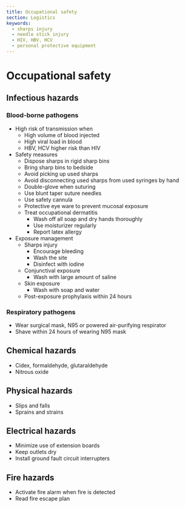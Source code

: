 ```yaml
---
title: Occupational safety
section: Logistics
keywords:
  - sharps injury
  - needle stick injury
  - HIV, HBV, HCV
  - personal protective equipment
---
```


# Occupational safety

## Infectious hazards

### Blood-borne pathogens

- High risk of transmission when
  - High volume of blood injected
  - High viral load in blood
  - HBV, HCV higher risk than HIV
- Safety measures
  - Dispose sharps in rigid sharp bins
  - Bring sharp bins to bedside
  - Avoid picking up used sharps
  - Avoid disconnecting used sharps from used syringes by hand
  - Double-glove when suturing
  - Use blunt taper suture needles
  - Use safety cannula
  - Protective eye ware to prevent mucosal exposure
  - Treat occupational dermatitis
    - Wash off all soap and dry hands thoroughly
    - Use moisturizer regularly
    - Report latex allergy
- Exposure management
  - Sharps injury
    - Encourage bleeding
    - Wash the site
    - Disinfect with iodine
  - Conjunctival exposure
    - Wash with large amount of saline
  - Skin exposure
    - Wash with soap and water
  - Post-exposure prophylaxis within 24 hours

### Respiratory pathogens

- Wear surgical mask, N95 or powered air-purifying respirator
- Shave within 24 hours of wearing N95 mask

## Chemical hazards

- Cidex, formaldehyde, glutaraldehyde
- Nitrous oxide

## Physical hazards

- Slips and falls
- Sprains and strains

## Electrical hazards

- Minimize use of extension boards
- Keep outlets dry
- Install ground fault circuit interrupters

## Fire hazards

- Activate fire alarm when fire is detected
- Read fire escape plan

